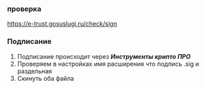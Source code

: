 ### проверка 
https://e-trust.gosuslugi.ru/check/sign

### Подписание
1. Подписание происходит через **_Инструменты крипто ПРО_**
2. Проверяем в настройках имя расширения что подпись .sig и раздельная
3. Скинуть оба файла
